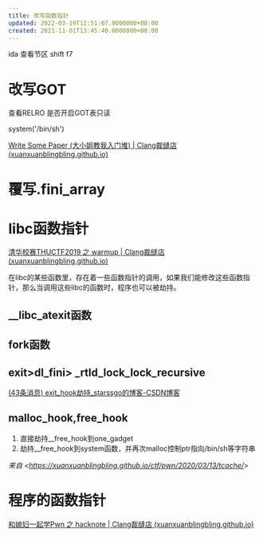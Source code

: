 ```yaml
---
title: 改写函数指针
updated: 2022-03-19T12:51:07.0000000+08:00
created: 2021-11-01T13:45:40.0000000+08:00
---
```


ida 查看节区 shift f7
# 改写GOT
查看RELRO 是否开启GOT表只读

system('/bin/sh')

[Write Some Paper (大小姐教我入门堆) \| Clang裁缝店 (xuanxuanblingbling.github.io)](https://xuanxuanblingbling.github.io/ctf/pwn/2020/02/02/paper/)

# 覆写.fini_array
# libc函数指针
[清华校赛THUCTF2019 之 warmup \| Clang裁缝店 (xuanxuanblingbling.github.io)](https://xuanxuanblingbling.github.io/ctf/pwn/2019/10/14/warmup/)

在libc的某些函数里，存在着一些函数指针的调用，如果我们能修改这些函数指针，那么当调用这些libc的函数时，程序也可以被劫持。
##  \_\_libc_atexit函数
## fork函数
## exit\>dl_fini\> \_rtld_lock_lock_recursive
[(43条消息) exit_hook劫持_starssgo的博客-CSDN博客](https://blog.csdn.net/qq_43116977/article/details/105485947)
## malloc_hook,free_hook
1.  直接劫持\_\_free_hook到one_gadget
2.  劫持\_\_free_hook到system函数，并再次malloc控制ptr指向/bin/sh等字符串

*来自 \<<https://xuanxuanblingbling.github.io/ctf/pwn/2020/03/13/tcache/>\>*

# 程序的函数指针
[和媳妇一起学Pwn 之 hacknote \| Clang裁缝店 (xuanxuanblingbling.github.io)](https://xuanxuanblingbling.github.io/ctf/pwn/2020/02/03/hacknote/)

